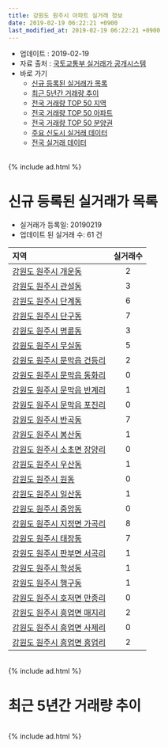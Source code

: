 ```yaml
---
title: 강원도 원주시 아파트 실거래 정보
date: 2019-02-19 06:22:21 +0900
last_modified_at: 2019-02-19 06:22:21 +0900
---
```


* 업데이트 : 2019-02-19
* 자료 출처 : [국토교통부 실거래가 공개시스템](http://rt.molit.go.kr)
* 바로 가기
    * [신규 등록된 실거래가 목록](#신규-등록된-실거래가-목록)
    * [최근 5년간 거래량 추이](#최근-5년간-거래량-추이)
    * [전국 거래량 TOP 50 지역](https://ayogom.github.io/apt-trade-info/최근-3개월-전국에서-가장-거래가-많이-발생한-지역)
    * [전국 거래량 TOP 50 아파트](https://ayogom.github.io/apt-trade-info/최근-3개월-전국에서-가장-거래가-많이-발생한-아파트)
    * [전국 거래량 TOP 50 분양권](https://ayogom.github.io/apt-trade-info/최근-3개월-전국에서-가장-거래가-많이-발생한-분양권)
    * [주요 신도시 실거래 데이터](https://ayogom.github.io/apt-trade-info/주요-신도시)
    * [전국 실거래 데이터](https://ayogom.github.io/apt-trade-info/전국)

<br>
{% include ad.html %}
<br>

# 신규 등록된 실거래가 목록
* 실거래가 등록일: 20190219
* 업데이트 된 실거래 수: 61 건


|지역|실거래수|
|:---|:---:|
|[강원도 원주시 개운동](https://ayogom.github.io/apt-trade-info/강원도-원주시-개운동)|2|
|[강원도 원주시 관설동](https://ayogom.github.io/apt-trade-info/강원도-원주시-관설동)|3|
|[강원도 원주시 단계동](https://ayogom.github.io/apt-trade-info/강원도-원주시-단계동)|6|
|[강원도 원주시 단구동](https://ayogom.github.io/apt-trade-info/강원도-원주시-단구동)|7|
|[강원도 원주시 명륜동](https://ayogom.github.io/apt-trade-info/강원도-원주시-명륜동)|3|
|[강원도 원주시 무실동](https://ayogom.github.io/apt-trade-info/강원도-원주시-무실동)|5|
|[강원도 원주시 문막읍 건등리](https://ayogom.github.io/apt-trade-info/강원도-원주시-문막읍-건등리)|2|
|[강원도 원주시 문막읍 동화리](https://ayogom.github.io/apt-trade-info/강원도-원주시-문막읍-동화리)|0|
|[강원도 원주시 문막읍 반계리](https://ayogom.github.io/apt-trade-info/강원도-원주시-문막읍-반계리)|1|
|[강원도 원주시 문막읍 포진리](https://ayogom.github.io/apt-trade-info/강원도-원주시-문막읍-포진리)|0|
|[강원도 원주시 반곡동](https://ayogom.github.io/apt-trade-info/강원도-원주시-반곡동)|7|
|[강원도 원주시 봉산동](https://ayogom.github.io/apt-trade-info/강원도-원주시-봉산동)|1|
|[강원도 원주시 소초면 장양리](https://ayogom.github.io/apt-trade-info/강원도-원주시-소초면-장양리)|0|
|[강원도 원주시 우산동](https://ayogom.github.io/apt-trade-info/강원도-원주시-우산동)|1|
|[강원도 원주시 원동](https://ayogom.github.io/apt-trade-info/강원도-원주시-원동)|0|
|[강원도 원주시 일산동](https://ayogom.github.io/apt-trade-info/강원도-원주시-일산동)|1|
|[강원도 원주시 중앙동](https://ayogom.github.io/apt-trade-info/강원도-원주시-중앙동)|0|
|[강원도 원주시 지정면 가곡리](https://ayogom.github.io/apt-trade-info/강원도-원주시-지정면-가곡리)|8|
|[강원도 원주시 태장동](https://ayogom.github.io/apt-trade-info/강원도-원주시-태장동)|7|
|[강원도 원주시 판부면 서곡리](https://ayogom.github.io/apt-trade-info/강원도-원주시-판부면-서곡리)|1|
|[강원도 원주시 학성동](https://ayogom.github.io/apt-trade-info/강원도-원주시-학성동)|1|
|[강원도 원주시 행구동](https://ayogom.github.io/apt-trade-info/강원도-원주시-행구동)|1|
|[강원도 원주시 호저면 만종리](https://ayogom.github.io/apt-trade-info/강원도-원주시-호저면-만종리)|0|
|[강원도 원주시 흥업면 매지리](https://ayogom.github.io/apt-trade-info/강원도-원주시-흥업면-매지리)|2|
|[강원도 원주시 흥업면 사제리](https://ayogom.github.io/apt-trade-info/강원도-원주시-흥업면-사제리)|0|
|[강원도 원주시 흥업면 흥업리](https://ayogom.github.io/apt-trade-info/강원도-원주시-흥업면-흥업리)|2|


<br>
{% include ad.html %}
<br>

# 최근 5년간 거래량 추이


<div style="width:100%;">
    <canvas id="deal_progress" height="200"></canvas>
</div>

<script>
new Chart(document.getElementById("deal_progress"), {
    type: 'line',
    data: {
        labels: ['201402','201403','201404','201405','201406','201407','201408','201409','201410','201411','201412','201501','201502','201503','201504','201505','201506','201507','201508','201509','201510','201511','201512','201601','201602','201603','201604','201605','201606','201607','201608','201609','201610','201611','201612','201701','201702','201703','201704','201705','201706','201707','201708','201709','201710','201711','201712','201801','201802','201803','201804','201805','201806','201807','201808','201809','201810','201811','201812','201901','201902'],
        datasets: [{
            label: '매매',
            pointRadius: 1,
            data: [518, 544, 480, 426, 417, 486, 435, 520, 513, 389, 354, 579, 511, 715, 645, 521, 567, 571, 513, 537, 655, 509, 509, 469, 476, 631, 551, 499, 551, 516, 528, 469, 543, 475, 336, 342, 445, 444, 402, 385, 426, 359, 322, 336, 266, 339, 223, 432, 357, 480, 387, 388, 390, 406, 460, 409, 573, 376, 384, 372, 103],
            borderColor: "rgba(255, 201, 14, 1)",
            backgroundColor: "rgba(255, 201, 14, 0.5)",
            fill: false,
            lineTension: 0
        },{
            label: '전월세',
            pointRadius: 1,
            data: [613, 584, 419, 392, 417, 445, 457, 463, 516, 400, 446, 566, 518, 593, 476, 397, 403, 465, 450, 402, 399, 396, 437, 471, 544, 560, 436, 349, 436, 406, 498, 484, 543, 518, 503, 564, 610, 473, 420, 393, 428, 449, 439, 489, 420, 387, 449, 586, 614, 516, 392, 360, 437, 471, 464, 444, 481, 528, 531, 661, 183],
            borderColor: "rgba(0, 141, 185, 1)",
            backgroundColor: "rgba(0, 141, 185, 0.5)",
            fill: false,
            lineTension: 0
        }
        ]
    },
    options: {
        responsive: true,
        title: {
            display: false
        },
        tooltips: {
            mode: 'index',
            intersect: false
        },
        hover: {
            mode: 'nearest',
            intersect: true
        },
        scales: {
            xAxes: [{
                display: true,
                scaleLabel: {
                    display: true,
                    labelString: '년/월'
                }
            }],
            yAxes: [{
                display: true,
                ticks: {
                    suggestedMin: 0,
                },
                scaleLabel: {
                    display: true,
                    labelString: '실거래 수'
                }
            }]
        }
    }
});

</script>


<br>
{% include ad.html %}
<br>

